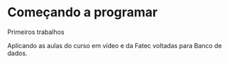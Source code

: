 # Começando a programar
 Primeiros trabalhos

Aplicando as aulas do curso em vídeo e da Fatec voltadas para Banco de dados.
